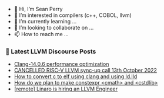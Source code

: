 - 👋 Hi, I’m Sean Perry
- 👀 I’m interested in compilers (c++, COBOL, llvm)
- 🌱 I’m currently learning ...
- 💞️ I’m looking to collaborate on ...
- 📫 How to reach me ...

<!---
s66perry/s66perry is a ✨ special ✨ repository because its `README.md` (this file) appears on your GitHub profile.
You can click the Preview link to take a look at your changes.
--->
### 📕 Latest LLVM Discourse Posts

<!-- DISCOURSE-LLVM:START -->
- [Clang-14.0.6 performance optimization](https://discourse.llvm.org/t/clang-14-0-6-performance-optimization/65757?page=2#post_22)
- [CANCELLED RISC-V LLVM sync-up call 13th October 2022](https://discourse.llvm.org/t/cancelled-risc-v-llvm-sync-up-call-13th-october-2022/65944#post_1)
- [How to convert c to elf using clang and using ld.lld](https://discourse.llvm.org/t/how-to-convert-c-to-elf-using-clang-and-using-ld-lld/65743#post_7)
- [How do we plan to make constexpr &lt;cmath&gt; and &lt;cstdlib&gt;](https://discourse.llvm.org/t/how-do-we-plan-to-make-constexpr-cmath-and-cstdlib/65930#post_5)
- [[remote] Linaro is hiring an LLVM Engineer](https://discourse.llvm.org/t/remote-linaro-is-hiring-an-llvm-engineer/65942#post_1)
<!-- DISCOURSE-LLVM:END -->
